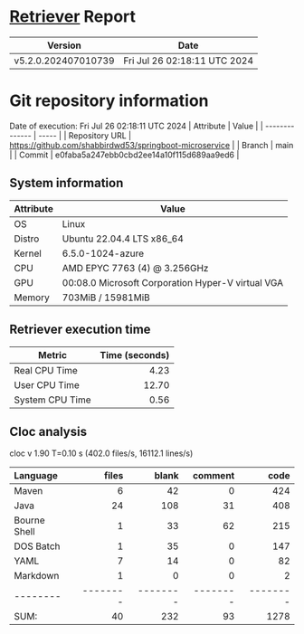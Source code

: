 # [Retriever](https://github.com/PalladioSimulator/Palladio-ReverseEngineering-Retriever) Report
| Version | Date |
| ------- | ---- |
| v5.2.0.202407010739 | Fri Jul 26 02:18:11 UTC 2024 |

# Git repository information
Date of execution: Fri Jul 26 02:18:11 UTC 2024
|    Attribute   | Value |
| -------------- | ----- |
| Repository URL | https://github.com/shabbirdwd53/springboot-microservice |
| Branch         | main |
| Commit         | e0faba5a247ebb0cbd2ee14a10f115d689aa9ed6 |


## System information
| Attribute | Value |
| --------- | ----- |
| OS | Linux  |
| Distro | Ubuntu 22.04.4 LTS x86_64  |
| Kernel | 6.5.0-1024-azure  |
| CPU | AMD EPYC 7763 (4) @ 3.256GHz  |
| GPU | 00:08.0 Microsoft Corporation Hyper-V virtual VGA  |
| Memory | 703MiB / 15981MiB  |

## Retriever execution time
| Metric | Time (seconds) |
| --- | ---: |
| Real CPU Time | 4.23 |
| User CPU Time | 12.70 |
| System CPU Time | 0.56 |
<!--
Explainations:
- __Real CPU Time__: actual time the command has run (can be less than total time spent in user and system mode for multi-threaded processes)
- __User CPU Time__: time the command has spent running in user mode
- __System CPU Time__: time the command has spent running in system or kernel mode
-->

## Cloc analysis
cloc v 1.90  T=0.10 s (402.0 files/s, 16112.1 lines/s)

Language|files|blank|comment|code
:-------|-------:|-------:|-------:|-------:
Maven|6|42|0|424
Java|24|108|31|408
Bourne Shell|1|33|62|215
DOS Batch|1|35|0|147
YAML|7|14|0|82
Markdown|1|0|0|2
--------|--------|--------|--------|--------
SUM:|40|232|93|1278
